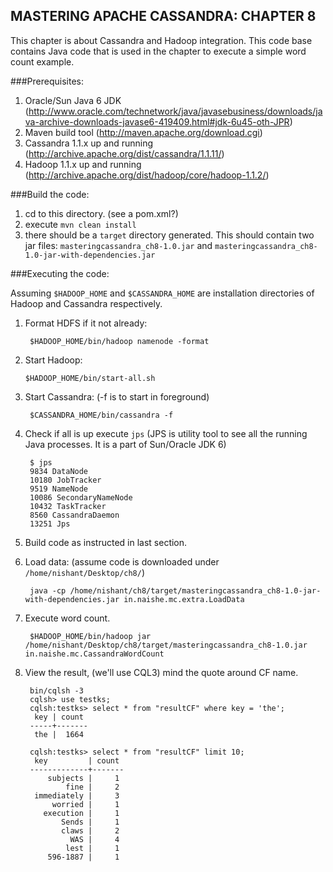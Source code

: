 MASTERING APACHE CASSANDRA: CHAPTER 8
-------------------------------------

This chapter is about Cassandra and Hadoop integration. This code base contains Java code that is used in the chapter to execute a simple word count example.

###Prerequisites:

1. Oracle/Sun Java 6 JDK (http://www.oracle.com/technetwork/java/javasebusiness/downloads/java-archive-downloads-javase6-419409.html#jdk-6u45-oth-JPR)
2. Maven build tool (http://maven.apache.org/download.cgi)
3. Cassandra 1.1.x up and running (http://archive.apache.org/dist/cassandra/1.1.11/)
4. Hadoop 1.1.x up and running (http://archive.apache.org/dist/hadoop/core/hadoop-1.1.2/)

###Build the code:

1. cd to this directory. (see a pom.xml?)
2. execute `mvn clean install`
3. there should be a `target` directory generated. This should contain two jar files: `masteringcassandra_ch8-1.0.jar` and `masteringcassandra_ch8-1.0-jar-with-dependencies.jar`

###Executing the code:

Assuming `$HADOOP_HOME` and `$CASSANDRA_HOME` are installation directories of Hadoop and Cassandra respectively.

1. Format HDFS if it not already:
    
        $HADOOP_HOME/bin/hadoop namenode -format

2.  Start Hadoop:

        $HADOOP_HOME/bin/start-all.sh 

3. Start Cassandra: (-f is to start in foreground)

        $CASSANDRA_HOME/bin/cassandra -f

4. Check if all is up execute `jps` (JPS is utility tool to see all the running Java processes. It is a part of Sun/Oracle JDK 6)

        $ jps
        9834 DataNode
        10180 JobTracker
        9519 NameNode
        10086 SecondaryNameNode
        10432 TaskTracker
        8560 CassandraDaemon
        13251 Jps
    
5. Build code as instructed in last section.
6. Load data: (assume code is downloaded under `/home/nishant/Desktop/ch8/`)
  
        java -cp /home/nishant/ch8/target/masteringcassandra_ch8-1.0-jar-with-dependencies.jar in.naishe.mc.extra.LoadData

7. Execute word count.

        $HADOOP_HOME/bin/hadoop jar /home/nishant/Desktop/ch8/target/masteringcassandra_ch8-1.0.jar in.naishe.mc.CassandraWordCount
    
8. View the result, (we'll use CQL3) mind the quote around CF name.

        bin/cqlsh -3
        cqlsh> use testks;
        cqlsh:testks> select * from "resultCF" where key = 'the';
         key | count
        -----+-------
         the |  1664

        cqlsh:testks> select * from "resultCF" limit 10;
         key         | count
        -------------+-------
            subjects |     1
                fine |     2
         immediately |     3
             worried |     1
           execution |     1
               Sends |     1
               claws |     2
                 WAS |     4
                lest |     1
            596-1887 |     1

